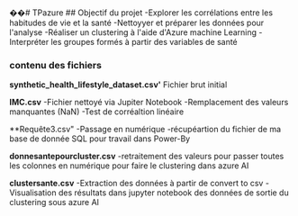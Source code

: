 ��#   T P a z u r e 
  ## Objectif du projet 
-Explorer les corrélations entre les habitudes de vie et la santé
-Nettoyyer et préparer les données pour l'analyse
-Réaliser un clustering à l'aide d'Azure machine Learning
-Interpréter les groupes formés à partir des variables de santé

### contenu des fichiers 
 **synthetic_health_lifestyle_dataset.csv'**
Fichier brut initial

**IMC.csv**
-Fichier nettoyé via Jupiter Notebook
-Remplacement des valeurs manquantes (NaN)
-Test de corréaltion linéaire

**Requête3.csv"
-Passage en numérique
-récupéartion du fichier de ma base de donnée SQL pour travail dans Power-By

**donnesantepourcluster.csv**
-retraitement des valeurs pour passer toutes les colonnes en numérique pour faire le clustering dans azure AI 

**clustersante.csv**
-Extraction des données à partir de convert to csv
-Visualisation des résultats dans jupyter notebook des données de sortie du clustering sous azure AI
